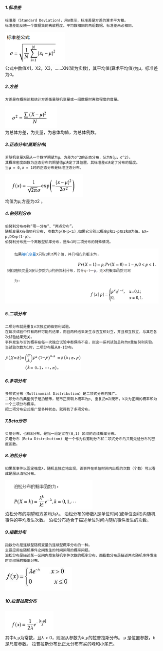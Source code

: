 
##### 1.标准差
    标准差（Standard Deviation），用σ表示，标准差是方差的算术平方根。
    标准差能反映一个数据集的离散程度。平均数相同的两组数据，标准差未必相同。
![标准差公式](./image/标准差.png)      
    公式中数值X1，X2，X3，......XN(皆为实数)，其平均值(算术平均值)为μ，标准差为σ。
    
##### 2.方差
    方差是在概率论和统计方差衡量随机变量或一组数据时离散程度的度量。
![方差公式](./image/方差.png)    
     为总体方差，为变量，为总体均值，为总体例数。

##### 3.正态分布(高斯分布)
    若随机变量X服从一个数学期望为μ、方差为σ^2的正态分布，记为N(μ，σ^2)。
    其概率密度函数为正态分布的期望值μ决定了其位置，其标准差σ决定了分布的幅度。
    当μ = 0,σ = 1时的正态分布是标准正态分布。
![正态分布](./image/正态分布.png)    
    均值为μ,方差为σ2 。

##### 4.伯努利分布
    伯努利分布亦称“零一分布”、“两点分布”。
    随机变量X有伯努利分布, 参数为p(0<p<1),如果它分别以概率p和1-p取1和0为值。EX= p,DX=p(1-p)。
    伯努利分布是一个离散型机率分布，是N=1时二项分布的特殊情况。 
![伯努利分布](./image/伯努利分布.png)
    
##### 5.二项分布
    二项分布就是重复n次独立的伯努利试验。
    在每次试验中只有两种可能的结果，而且两种结果发生与否互相对立，并且相互独立，与其它各次试验结果无关。
    事件发生与否的概率在每一次独立试验中都保持不变，则这一系列试验总称为n重伯努利实验。
    当试验次数为1时，二项分布服从0-1分布。
![二项分布](./image/二项分布.png)

##### 6.多项分布
    多项式分布（Multinomial Distribution）是二项式分布的推广。
    二项分布的典型例子是扔硬币，硬币正面朝上概率为p, 重复扔n次硬币，k次为正面的概率即为一个二项分布概率。
    把二项分布公式推广至多种状态，就得到了多项分布。
    
##### 7.Beta分布
    贝塔分布，也称Β分布，是指一组定义在(0,1) 区间的连续概率分布。
    贝塔分布（Beta Distribution) 是一个作为伯努利分布和二项式分布的共轭先验分布的密度函数。

##### 8.泊松分布
    如果某事件以固定强度λ，随机且独立地出现，该事件在单位时间内出现的次数（个数）可以看成是服从泊松分布。
![泊松分布](./image/泊松分布.png)  
    泊松分布的期望和方差均为λ。
    泊松分布的参数λ是单位时间(或单位面积)内随机事件的平均发生次数。 泊松分布适合于描述单位时间内随机事件发生的次数。
    
##### 9.指数分布
    指数分布是连续型随机变量的连续型概率分布的一种。
    主要应用在随机事件之间发生的时间间隔的概率问题。
    泊松分布是描述某一区间内发生随机事件次数的概率分布，而指数分布是描述两次随机事件发生时间间隔的概率分布。
![指数分布](./image/指数分布.png)

##### 10.拉普拉斯分布
    
![拉普拉斯分布](./image/拉普拉斯分布.png)    
    其中λ,μ为常数，且λ > 0，则服从参数为λ,μ的拉普拉斯分布。
    μ 是位置参数，b 是尺度参数。
    拉普拉斯分布比正太分布有尖的峰和小尾巴。

